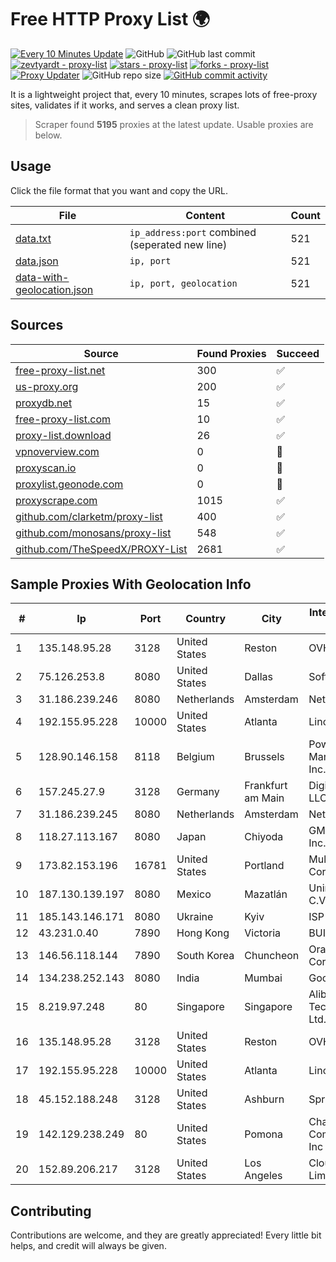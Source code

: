 
# Free HTTP Proxy List 🌍

[![Every 10 Minutes Update](https://github.com/mertguvencli/http-proxy-list/actions/workflows/main.yml/badge.svg?branch=main)](https://github.com/mertguvencli/http-proxy-list/actions/workflows/main.yml)
![GitHub](https://img.shields.io/github/license/mertguvencli/http-proxy-list)
![GitHub last commit](https://img.shields.io/github/last-commit/mertguvencli/http-proxy-list)
[![zevtyardt - proxy-list](https://img.shields.io/static/v1?label=zevtyardt&message=proxy-list&color=blue&logo=github)](https://github.com/zevtyardt/proxy-list "Go to GitHub repo")
[![stars - proxy-list](https://img.shields.io/github/stars/zevtyardt/proxy-list?style=social)](https://github.com/zevtyardt/proxy-list)
[![forks - proxy-list](https://img.shields.io/github/forks/zevtyardt/proxy-list?style=social)](https://github.com/zevtyardt/proxy-list)
[![Proxy Updater](https://github.com/zevtyardt/proxy-list/workflows/Proxy%20Updater/badge.svg)](https://github.com/zevtyardt/proxy-list/actions?query=workflow:"Proxy+Updater")
![GitHub repo size](https://img.shields.io/github/repo-size/zevtyardt/proxy-list)
[![GitHub commit activity](https://img.shields.io/github/commit-activity/m/zevtyardt/proxy-list?logo=commits)](https://github.com/zevtyardt/proxy-list/commits/main)

It is a lightweight project that, every 10 minutes, scrapes lots of free-proxy sites, validates if it works, and serves a clean proxy list.

> Scraper found **5195** proxies at the latest update. Usable proxies are below.

## Usage

Click the file format that you want and copy the URL.

|File|Content|Count|
|----|-------|-----|
|[data.txt](https://raw.githubusercontent.com/mertguvencli/http-proxy-list/main/proxy-list/data.txt)|`ip_address:port` combined (seperated new line)|521|
|[data.json](https://raw.githubusercontent.com/mertguvencli/http-proxy-list/main/proxy-list/data.json)|`ip, port`|521|
|[data-with-geolocation.json](https://raw.githubusercontent.com/mertguvencli/http-proxy-list/main/proxy-list/data-with-geolocation.json)|`ip, port, geolocation`|521|

## Sources

|Source|Found Proxies|Succeed|
|------|-------------|-------|
|[free-proxy-list.net](https://free-proxy-list.net)|300|✅|
|[us-proxy.org](https://www.us-proxy.org)|200|✅|
|[proxydb.net](http://proxydb.net)|15|✅|
|[free-proxy-list.com](https://free-proxy-list.com/?page=&port=&type%5B%5D=http&type%5B%5D=https&up_time=0&search=Search)|10|✅|
|[proxy-list.download](https://www.proxy-list.download/HTTP)|26|✅|
|[vpnoverview.com](https://vpnoverview.com/privacy/anonymous-browsing/free-proxy-servers)|0|🚫|
|[proxyscan.io](https://www.proxyscan.io)|0|🚫|
|[proxylist.geonode.com](https://proxylist.geonode.com/api/proxy-list?limit=300&page=1&sort_by=lastChecked&sort_type=desc&protocols=http,https)|0|🚫|
|[proxyscrape.com](https://api.proxyscrape.com/v2/?request=displayproxies&protocol=http&timeout=10000&country=all&ssl=all&anonymity=all)|1015|✅|
|[github.com/clarketm/proxy-list](https://raw.githubusercontent.com/clarketm/proxy-list/master/proxy-list-raw.txt)|400|✅|
|[github.com/monosans/proxy-list](https://raw.githubusercontent.com/monosans/proxy-list/main/proxies/http.txt)|548|✅|
|[github.com/TheSpeedX/PROXY-List](https://raw.githubusercontent.com/TheSpeedX/PROXY-List/master/http.txt)|2681|✅|


## Sample Proxies With Geolocation Info

|#|Ip|Port|Country|City|Internet Service Provider|
|-|--|----|-------|----|-------------------------|
|1|135.148.95.28|3128|United States|Reston|OVH SAS|
|2|75.126.253.8|8080|United States|Dallas|SoftLayer|
|3|31.186.239.246|8080|Netherlands|Amsterdam|NetSkope Inc|
|4|192.155.95.228|10000|United States|Atlanta|Linode, LLC|
|5|128.90.146.158|8118|Belgium|Brussels|Powerhouse Management, Inc.|
|6|157.245.27.9|3128|Germany|Frankfurt am Main|DigitalOcean, LLC|
|7|31.186.239.245|8080|Netherlands|Amsterdam|NetSkope Inc|
|8|118.27.113.167|8080|Japan|Chiyoda|GMO Internet, Inc.|
|9|173.82.153.196|16781|United States|Portland|Multacom Corporation|
|10|187.130.139.197|8080|Mexico|Mazatlán|Uninet S.A. de C.V.|
|11|185.143.146.171|8080|Ukraine|Kyiv|ISP UTELS|
|12|43.231.0.40|7890|Hong Kong|Victoria|BUILDCLOUD|
|13|146.56.118.144|7890|South Korea|Chuncheon|Oracle Corporation|
|14|134.238.252.143|8080|India|Mumbai|Google LLC|
|15|8.219.97.248|80|Singapore|Singapore|Alibaba (US) Technology Co., Ltd.|
|16|135.148.95.28|3128|United States|Reston|OVH SAS|
|17|192.155.95.228|10000|United States|Atlanta|Linode, LLC|
|18|45.152.188.248|3128|United States|Ashburn|Sprint|
|19|142.129.238.249|80|United States|Pomona|Charter Communications Inc|
|20|152.89.206.217|3128|United States|Los Angeles|Clouvider Limited|



## Contributing

Contributions are welcome, and they are greatly appreciated! Every
little bit helps, and credit will always be given.

